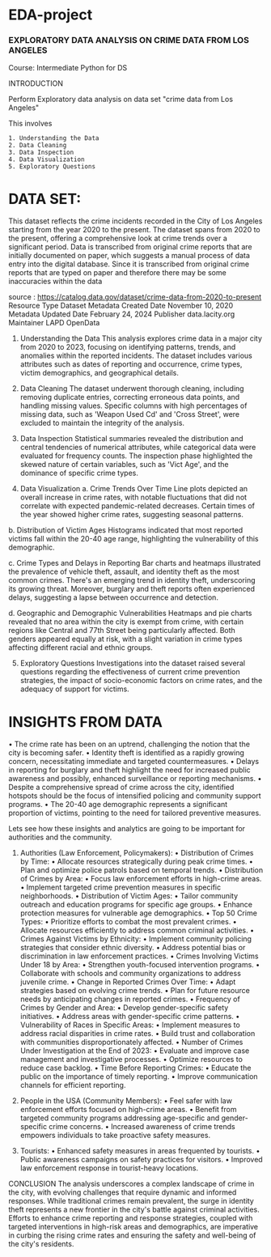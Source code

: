 # EDA-project



### EXPLORATORY DATA ANALYSIS ON CRIME DATA FROM LOS ANGELES





Course:
Intermediate Python for DS
 
INTRODUCTION

Perform Exploratory data analysis on data set "crime data from Los Angeles" 

This involves

    1. Understanding the Data
    2. Data Cleaning
    3. Data Inspection
    4. Data Visualization
    5. Exploratory Questions


# DATA SET:


This dataset reflects the crime incidents recorded in the City of Los Angeles starting from the year 2020 to the present.
The dataset spans from 2020 to the present, offering a comprehensive look at crime trends over a significant period.
Data is transcribed from original crime reports that are initially documented on paper, which suggests a manual process of data entry into the digital database.
Since it is transcribed from original crime reports that are typed on paper and therefore there may be some inaccuracies within the data

source : https://catalog.data.gov/dataset/crime-data-from-2020-to-present
    Resource Type	                  Dataset
    Metadata Created Date	           November 10, 2020
    Metadata Updated Date	           February 24, 2024
    Publisher	                   data.lacity.org
    Maintainer	                   LAPD OpenData

1. Understanding the Data
This analysis explores crime data in a major city from 2020 to 2023, focusing on identifying patterns, trends, and anomalies within the reported incidents. The dataset includes various attributes such as dates of reporting and occurrence, crime types, victim demographics, and geographical details.

2. Data Cleaning
The dataset underwent thorough cleaning, including removing duplicate entries, correcting erroneous data points, and handling missing values. Specific columns with high percentages of missing data, such as 'Weapon Used Cd' and 'Cross Street', were excluded to maintain the integrity of the analysis.

3. Data Inspection
Statistical summaries revealed the distribution and central tendencies of numerical attributes, while categorical data were evaluated for frequency counts. The inspection phase highlighted the skewed nature of certain variables, such as 'Vict Age', and the dominance of specific crime types.

4. Data Visualization
a. Crime Trends Over Time
Line plots depicted an overall increase in crime rates, with notable fluctuations that did not correlate with expected pandemic-related decreases. Certain times of the year showed higher crime rates, suggesting seasonal patterns.

b. Distribution of Victim Ages
Histograms indicated that most reported victims fall within the 20-40 age range, highlighting the vulnerability of this demographic.

c. Crime Types and Delays in Reporting
Bar charts and heatmaps illustrated the prevalence of vehicle theft, assault, and identity theft as the most common crimes. There's an emerging trend in identity theft, underscoring its growing threat. Moreover, burglary and theft reports often experienced delays, suggesting a lapse between occurrence and detection.

d. Geographic and Demographic Vulnerabilities
Heatmaps and pie charts revealed that no area within the city is exempt from crime, with certain regions like Central and 77th Street being particularly affected. Both genders appeared equally at risk, with a slight variation in crime types affecting different racial and ethnic groups.

5. Exploratory Questions
Investigations into the dataset raised several questions regarding the effectiveness of current crime prevention strategies, the impact of socio-economic factors on crime rates, and the adequacy of support for victims.


# INSIGHTS FROM DATA

•	The crime rate has been on an uptrend, challenging the notion that the city is becoming safer.
•	Identity theft is identified as a rapidly growing concern, necessitating immediate and targeted countermeasures.
•	Delays in reporting for burglary and theft highlight the need for increased public awareness and possibly, enhanced surveillance or reporting mechanisms.
•	Despite a comprehensive spread of crime across the city, identified hotspots should be the focus of intensified policing and community support programs.
•	The 20-40 age demographic represents a significant proportion of victims, pointing to the need for tailored preventive measures.

Lets see how these insights and analytics are going to be important for authorities and the community.

1.	Authorities (Law Enforcement, Policymakers):
•	Distribution of Crimes by Time:
•	Allocate resources strategically during peak crime times.
•	Plan and optimize police patrols based on temporal trends.
•	Distribution of Crimes by Area:
•	Focus law enforcement efforts in high-crime areas.
•	Implement targeted crime prevention measures in specific neighborhoods.
•	Distribution of Victim Ages:
•	Tailor community outreach and education programs for specific age groups.
•	Enhance protection measures for vulnerable age demographics.
•	Top 50 Crime Types:
•	Prioritize efforts to combat the most prevalent crimes.
•	Allocate resources efficiently to address common criminal activities.
•	Crimes Against Victims by Ethnicity:
•	Implement community policing strategies that consider ethnic diversity.
•	Address potential bias or discrimination in law enforcement practices.
•	Crimes Involving Victims Under 18 by Area:
•	Strengthen youth-focused intervention programs.
•	Collaborate with schools and community organizations to address juvenile crime.
•	Change in Reported Crimes Over Time:
•	Adapt strategies based on evolving crime trends.
•	Plan for future resource needs by anticipating changes in reported crimes.
•	Frequency of Crimes by Gender and Area:
•	Develop gender-specific safety initiatives.
•	Address areas with gender-specific crime patterns.
•	Vulnerability of Races in Specific Areas:
•	Implement measures to address racial disparities in crime rates.
•	Build trust and collaboration with communities disproportionately affected.
•	Number of Crimes Under Investigation at the End of 2023:
•	Evaluate and improve case management and investigative processes.
•	Optimize resources to reduce case backlog.
•	Time Before Reporting Crimes:
•	Educate the public on the importance of timely reporting.
•	Improve communication channels for efficient reporting.

2.	People in the USA (Community Members):
•	Feel safer with law enforcement efforts focused on high-crime areas.
•	Benefit from targeted community programs addressing age-specific and gender-specific crime concerns.
•	Increased awareness of crime trends empowers individuals to take proactive safety measures.
3.	Tourists:
•	Enhanced safety measures in areas frequented by tourists.
•	Public awareness campaigns on safety practices for visitors.
•	Improved law enforcement response in tourist-heavy locations.





CONCLUSION
The analysis underscores a complex landscape of crime in the city, with evolving challenges that require dynamic and informed responses. While traditional crimes remain prevalent, the surge in identity theft represents a new frontier in the city's battle against criminal activities. Efforts to enhance crime reporting and response strategies, coupled with targeted interventions in high-risk areas and demographics, are imperative in curbing the rising crime rates and ensuring the safety and well-being of the city's residents. 


